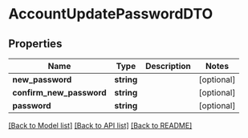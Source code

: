 # AccountUpdatePasswordDTO

## Properties
Name | Type | Description | Notes
------------ | ------------- | ------------- | -------------
**new_password** | **string** |  | [optional] 
**confirm_new_password** | **string** |  | [optional] 
**password** | **string** |  | [optional] 

[[Back to Model list]](../README.md#documentation-for-models) [[Back to API list]](../README.md#documentation-for-api-endpoints) [[Back to README]](../README.md)


